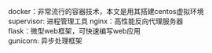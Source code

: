 docker：非常流行的容器技术，本文是用其搭建centos虚拟环境  
supervisor: 进程管理工具
nginx：高性能反向代理服务器  
flask：微型web框架，可快速编写web应用  
gunicorn: 异步处理框架  

